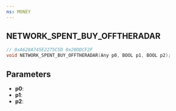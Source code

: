 ```yaml
---
ns: MONEY
---
```

## NETWORK_SPENT_BUY_OFFTHERADAR

```c
// 0xA628A745E2275C5D 0x20DDCF2F
void NETWORK_SPENT_BUY_OFFTHERADAR(Any p0, BOOL p1, BOOL p2);
```


## Parameters
* **p0**: 
* **p1**: 
* **p2**: 

